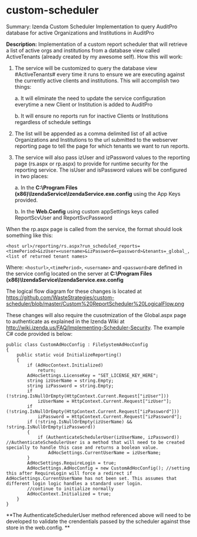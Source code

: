 # custom-scheduler
Summary: Izenda Custom Scheduler Implementation to query AuditPro database for active Organizations and Institutions in AuditPro

**Description:**
Implementation of a custom report scheduler that will retrieve a list of active orgs and institutions from a database view called ActiveTenants (already created by my awesome self). How this will work: 
1. The service will be customized to query the database view #ActiveTenants# every time it runs to ensure we are executing against the currently active clients and institutions. This will accomplish two things:

      a. It will eliminate the need to update the service configuration everytime a new Client or Institution is added to AuditPro
  
      b. It will ensure no reports run for inactive Clients or Institutions regardless of schedule settings
  
2. The list will be appended as a comma delimited list of all active Organizations and Institutions to the url submitted to the webserver reporting page to tell the page for which tenants we want to run reports. 
3. The service will also pass izUser and izPassword values to the reporting page (rs.aspx or rp.aspx) to provide for runtime security for the reporting service. The isUser and isPassword values will be configured in two places:

      a. In the **C:\Program Files (x86)\IzendaService\IzendaService.exe.config** using the App Keys provided.
      
      b. In the **Web.Config** using custom appSettings keys called ReportScvUser and ReportSvcPassword
      
When the rp.aspx page is called from the service, the format should look something like this:
```
<host url>/reporting/rs.aspx?run_scheduled_reports=<timePeriod>&izUser=<username>&izPassword=<password>&tenants=_global_,<list of returned tenant names>
```

Where:
```<hosturl>```,```<timePeriod>```, ```<username>``` and ```<password>```are defined in the service config located on the server at **C:\Program Files (x86)\IzendaService\IzendaService.exe.config**

The logical flow diagram for these changes is located at https://github.com/WasteStrategies/custom-scheduler/blob/master/Custom%20ReportScheduler%20LogicalFlow.png

These changes will also require the cusotmization of the Global.aspx page to authenticate as explained in the Izenda Wiki at http://wiki.izenda.us/FAQ/Implementing-Scheduler-Security. The example C# code provided is below:
```
public class CustomAdHocConfig : FileSystemAdHocConfig
{
    public static void InitializeReporting()
    {
        if (AdHocContext.Initialized)
            return;
        AdHocSettings.LicenseKey = "SET_LICENSE_KEY_HERE";
        string izUserName = string.Empty;
        string izPassword = string.Empty;
        if (!string.IsNullOrEmpty(HttpContext.Current.Request["izUser"]))
            izUserName = HttpContext.Current.Request["izUser"];
        if (!string.IsNullOrEmpty(HttpContext.Current.Request["izPassword"]))
            izPassword = HttpContext.Current.Request["izPassword"];
        if (!string.IsNullOrEmpty(izUserName) && !string.IsNullOrEmpty(izPassword))
        {
            if (AuthenticateSchedulerUser(izUserName, izPassword)) //AuthenticateSchedulerUser is a method that will need to be created specially to handle this case and returns a boolean value.
                AdHocSettings.CurrentUserName = izUserName;
        }
        AdHocSettings.RequireLogin = true;
        AdHocSettings.AdHocConfig = new CustomAdHocConfig(); //setting this after RequireLogin will force a redirect if AdHocSettings.CurrentUserName has not been set. This assumes that different login logic handles a standard user login.
        //continue to initialize normally
        AdHocContext.Initialized = true;
    }
}
```

**The AuthenticateSchedulerUser method referenced above will need to be developed to validate the crendentials passed by the scheduler against thse store in the web.config. **
